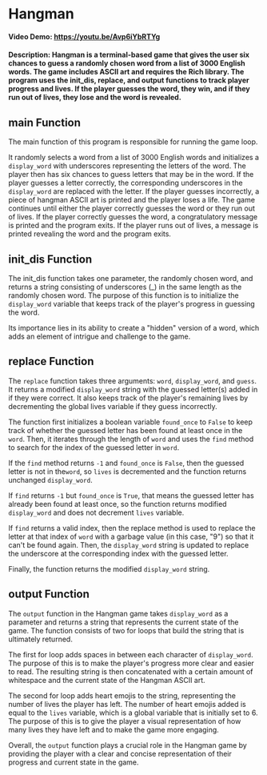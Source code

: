 # Hangman
#### **Video Demo:**  https://youtu.be/Avp6iYbRTYg
#### **Description:** Hangman is a terminal-based game that gives the user six chances to guess a randomly chosen word from a list of 3000 English words. The game includes ASCII art and requires the Rich library. The program uses the init_dis, replace, and output functions to track player progress and lives. If the player guesses the word, they win, and if they run out of lives, they lose and the word is revealed.



## main Function
The main function of this program is responsible for running the game loop.

It randomly selects a word from a list of 3000 English words and initializes a ```display_word``` with underscores representing the letters of the word. The player then has six chances to guess letters that may be in the word. If the player guesses a letter correctly, the corresponding underscores in the ```display_word``` are replaced with the letter. If the player guesses incorrectly, a piece of hangman ASCII art is printed and the player loses a life. The game continues until either the player correctly guesses the word or they run out of lives. If the player correctly guesses the word, a congratulatory message is printed and the program exits. If the player runs out of lives, a message is printed revealing the word and the program exits.



## init_dis Function
The init_dis function takes one parameter, the randomly chosen word, and returns a string consisting of underscores (_) in the same length as the randomly chosen word. The purpose of this function is to initialize the ```display_word``` variable that keeps track of the player's progress in guessing the word.

Its importance lies in its ability to create a "hidden" version of a word, which adds an element of intrigue and challenge to the game.



## replace Function
The ```replace``` function takes three arguments: ```word```, ```display_word```, and ```guess```. It returns a modified ```display_word``` string with the guessed letter(s) added in if they were correct. It also keeps track of the player's remaining lives by decrementing the global lives variable if they guess incorrectly.

The function first initializes a boolean variable ```found_once``` to ```False``` to keep track of whether the guessed letter has been found at least once in the ```word```. Then, it iterates through the length of ```word``` and uses the ```find``` method to search for the index of the guessed letter in ```word```.

If the ```find``` method returns ```-1``` and ```found_once``` is ```False```, then the guessed letter is not in the```word```, so ```lives``` is decremented and the function returns unchanged ```display_word```.

If ```find``` returns ```-1``` but ```found_once``` is ```True```, that means the guessed letter has already been found at least once, so the function returns modified ```display_word``` and does not decrement ```lives``` variable.

If ```find``` returns a valid index, then the replace method is used to replace the letter at that index of ```word``` with a garbage value (in this case, "9") so that it can't be found again. Then, the ```display_word``` string is updated to replace the underscore at the corresponding index with the guessed letter.

Finally, the function returns the modified ```display_word``` string.



## output Function
The `output` function in the Hangman game takes `display_word` as a parameter and returns a string that represents the current state of the game. The function consists of two for loops that build the string that is ultimately returned.

The first for loop adds spaces in between each character of `display_word`. The purpose of this is to make the player's progress more clear and easier to read. The resulting string is then concatenated with a certain amount of whitespace and the current state of the Hangman ASCII art.

The second for loop adds heart emojis to the string, representing the number of lives the player has left. The number of heart emojis added is equal to the `lives` variable, which is a global variable that is initially set to 6. The purpose of this is to give the player a visual representation of how many lives they have left and to make the game more engaging.

Overall, the `output` function plays a crucial role in the Hangman game by providing the player with a clear and concise representation of their progress and current state in the game.
